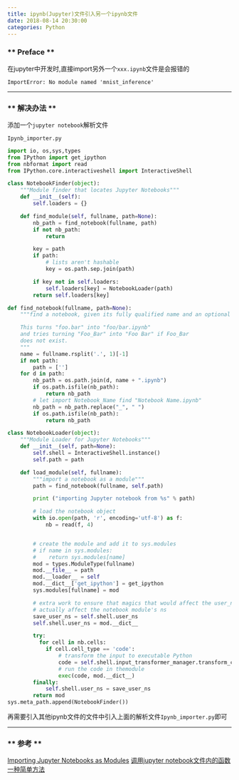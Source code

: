 ```yaml
---
title: ipynb(Jupyter)文件引入另一个ipynb文件 
date: 2018-08-14 20:30:00
categories: Python
---
```

### ** Preface **

在jupyter中开发时,直接import另外一个`xxx.ipynb`文件是会报错的

`ImportError: No module named 'mnist_inference'`
*******************

### ** 解决办法 **

添加一个`jupyter notebook`解析文件

`Ipynb_importer.py`

```python
import io, os,sys,types
from IPython import get_ipython
from nbformat import read
from IPython.core.interactiveshell import InteractiveShell

class NotebookFinder(object):
    """Module finder that locates Jupyter Notebooks"""
    def __init__(self):
        self.loaders = {}

    def find_module(self, fullname, path=None):
        nb_path = find_notebook(fullname, path)
        if not nb_path:
            return

        key = path
        if path:
            # lists aren't hashable
            key = os.path.sep.join(path)

        if key not in self.loaders:
            self.loaders[key] = NotebookLoader(path)
        return self.loaders[key]

def find_notebook(fullname, path=None):
    """find a notebook, given its fully qualified name and an optional path

    This turns "foo.bar" into "foo/bar.ipynb"
    and tries turning "Foo_Bar" into "Foo Bar" if Foo_Bar
    does not exist.
    """
    name = fullname.rsplit('.', 1)[-1]
    if not path:
        path = ['']
    for d in path:
        nb_path = os.path.join(d, name + ".ipynb")
        if os.path.isfile(nb_path):
            return nb_path
        # let import Notebook_Name find "Notebook Name.ipynb"
        nb_path = nb_path.replace("_", " ")
        if os.path.isfile(nb_path):
            return nb_path

class NotebookLoader(object):
    """Module Loader for Jupyter Notebooks"""
    def __init__(self, path=None):
        self.shell = InteractiveShell.instance()
        self.path = path

    def load_module(self, fullname):
        """import a notebook as a module"""
        path = find_notebook(fullname, self.path)

        print ("importing Jupyter notebook from %s" % path)

        # load the notebook object
        with io.open(path, 'r', encoding='utf-8') as f:
            nb = read(f, 4)


        # create the module and add it to sys.modules
        # if name in sys.modules:
        #    return sys.modules[name]
        mod = types.ModuleType(fullname)
        mod.__file__ = path
        mod.__loader__ = self
        mod.__dict__['get_ipython'] = get_ipython
        sys.modules[fullname] = mod

        # extra work to ensure that magics that would affect the user_ns
        # actually affect the notebook module's ns
        save_user_ns = self.shell.user_ns
        self.shell.user_ns = mod.__dict__

        try:
          for cell in nb.cells:
            if cell.cell_type == 'code':
                # transform the input to executable Python
                code = self.shell.input_transformer_manager.transform_cell(cell.source)
                # run the code in themodule
                exec(code, mod.__dict__)
        finally:
            self.shell.user_ns = save_user_ns
        return mod
sys.meta_path.append(NotebookFinder())
```

再需要引入其他ipynb文件的文件中引入上面的解析文件`Ipynb_importer.py`即可







*******************
### ** 参考 **
[Importing Jupyter Notebooks as Modules](http://jupyter-notebook.readthedocs.io/en/latest/examples/Notebook/Importing%20Notebooks.html)
[调用jupyter notebook文件内的函数一种简单方法](https://blog.csdn.net/wangjian1204/article/details/67633614)